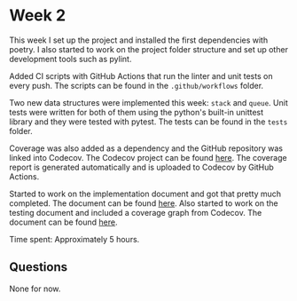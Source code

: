 # Week 2

This week I set up the project and installed the first dependencies with poetry. I also started to work on the project folder structure and set up other development tools such as pylint.

Added CI scripts with GitHub Actions that run the linter and unit tests on every push. The scripts can be found in the `.github/workflows` folder.

Two new data structures were implemented this week: `stack` and `queue`. Unit tests were written for both of them using the python's built-in unittest library and they were tested with pytest. The tests can be found in the `tests` folder.

Coverage was also added as a dependency and the GitHub repository was linked into Codecov. The Codecov project can be found [here](https://codecov.io/gh/LeeviHalme/tiralabra). The coverage report is generated automatically and is uploaded to Codecov by GitHub Actions.

Started to work on the implementation document and got that pretty much completed. The document can be found [here](/.github/docs/IMPLEMENTATION.md). Also started to work on the testing document and included a coverage graph from Codecov. The document can be found [here](/.github/docs/TESTING.md).

Time spent: Approximately 5 hours.

## Questions

None for now.
